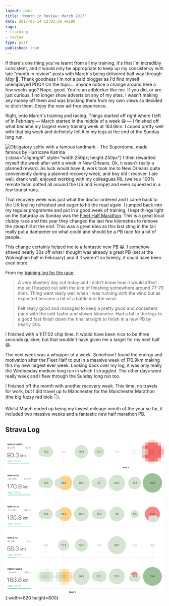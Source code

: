 ```yaml
---
layout: post
title: "Month in Review: March 2017"
date: 2017-05-14 12:03:59 +0100
tags:
- training
- review
type: post
published: true
---
```


If there's one thing you've learnt from all my training, it's that I'm incredibly consistent, and it would only be appropriate to keep up my consistency with late "month in review" posts with March's being delivered half way through _May_ 🎉. Thank goodness I'm not a paid blogger as I'd find myself unemployed PDQ!! On the topic... anyone notice a change around here a few weeks ago?  Nope, good. You're an adblocker like me. If you did, or are just curious, I no longer show adverts on any of my sites. I wasn't making any money off them and was blocking them from my own views so decided to ditch them. Enjoy the new ad-free experience.

Right, onto March's training and racing.  Things started off right where I left of in February — March started in the middle of a week 😆 — I finished off what became my largest every training week at 163.6km. I coped pretty well with that big week and definitely felt it in my legs at the end of the Sunday long run.

![Obligatory selfie with a famous landmark - The Superdome, made famous by Hurricane Katrina](https://instagram.flhr2-2.fna.fbcdn.net/t51.2885-15/s640x640/sh0.08/e35/17265472_1001538416613254_1539888402889965568_n.jpg){:class="alignright" style="width:250px; height:250px"} I then rewarded myself the week after with a week in New Orleans. Ok, it wasn't really a planned reward. As luck would have it, work took me to New Orleans quite conveniently during a planned recovery week, and boy did I recover. I ate well, drank well, enjoyed working with my colleagues IRL (we're a 100% remote team dotted all around the US and Europe) and even squeezed in a few tourist runs.

That recovery week was just what the doctor ordered and I came back to the UK feeling refreshed and eager to hit the road again. I jumped back into my regular programme and put in a good week of training. I kept things light on the Saturday as Sunday was the [Fleet Half Marathon](http://fleethalfmarathon.com/). This is a great local clubby race and this year they changed the last few kilometres to remove the steep hill at the end.  This was a great idea as this last sting in the tail really put a dampener on what could and should be a PB race for a lot of people.

This change certainly helped me to a fantastic new PB 😁. I somehow shaved nearly 30s off what I thought was already a great PB (set at the Wokingham half in February) and if it weren't so breezy, it could have been even more.

From my [training log for the race](https://www.strava.com/activities/906148439/overview):

> A very blustery day out today and I didn't know how it would affect me so I headed out with the aim of finishing somewhere around 77-79 mins. Thing went really well when I was running with the wind but as expected became a bit of a battle into the wind.
>
> Felt really good and managed to keep a pretty good and consistent pace with the odd faster and slower kilometre. Had a bit in the legs to a good fast finish down the final straight to finish in a new PB by nearly 30s.

I finished with a 1:17:02 chip time. It would have been nice to be three seconds quicker, but that wouldn't have given me a target for my next half 😄.

The next week was a whopper of a week. Somehow I found the energy and motivation after the Fleet Half to put in a massive week of 170.9km making this my new largest ever week. Looking back over my log, it was only really the Wednesday medium long run in which I struggled. The other days went really week and I flew through the Sunday long run too.

I finished off the month with another recovery week. This time, no travels for work, but I did travel up to Manchester for the Manchester Marathon (the big fuzzy red blob :point_down:).

Whilst March ended up being my lowest mileage month of the year so far, it included two massive weeks and a fantastic new half marathon PB.

## Strava Log

![Strava log: March](/img/mir-mar-2017.png){:width=820 height=800}
